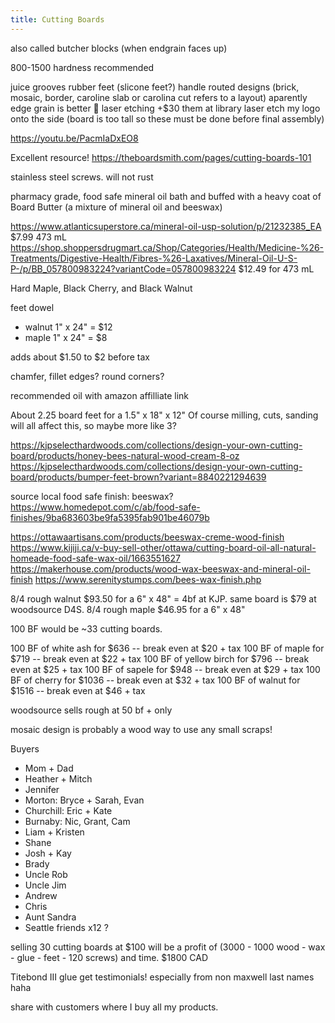 ```yaml
---
title: Cutting Boards
---
```


also called butcher blocks (when endgrain faces up)

800-1500 hardness recommended

juice grooves
rubber feet (slicone feet?)
handle routed
designs (brick, mosaic, border, caroline slab or carolina cut refers to a layout)
aparently edge grain is better :shrug:
laser etching +$30 them at library
laser etch my logo onto the side (board is too tall so these must be done before final assembly)

<https://youtu.be/PacmIaDxEO8>

Excellent resource!
<https://theboardsmith.com/pages/cutting-boards-101>

stainless steel screws. will not rust

pharmacy grade, food safe mineral oil bath and buffed with a heavy coat of Board Butter (a mixture of mineral oil and beeswax)

<https://www.atlanticsuperstore.ca/mineral-oil-usp-solution/p/21232385_EA> $7.99 473 mL
<https://shop.shoppersdrugmart.ca/Shop/Categories/Health/Medicine-%26-Treatments/Digestive-Health/Fibres-%26-Laxatives/Mineral-Oil-U-S-P-/p/BB_057800983224?variantCode=057800983224> $12.49 for 473 mL

Hard Maple, Black Cherry, and Black Walnut

feet dowel
- walnut 1" x 24" = $12
- maple 1" x 24" = $8

adds about $1.50 to $2 before tax

chamfer, fillet edges? round corners?

recommended oil with amazon affilliate link

About 2.25 board feet for a 1.5" x 18" x 12"
Of course milling, cuts, sanding will all affect this, so maybe more like 3?

<https://kjpselecthardwoods.com/collections/design-your-own-cutting-board/products/honey-bees-natural-wood-cream-8-oz>
<https://kjpselecthardwoods.com/collections/design-your-own-cutting-board/products/bumper-feet-brown?variant=8840221294639>

source local food safe finish: beeswax?
<https://www.homedepot.com/c/ab/food-safe-finishes/9ba683603be9fa5395fab901be46079b>

<https://ottawaartisans.com/products/beeswax-creme-wood-finish>
<https://www.kijiji.ca/v-buy-sell-other/ottawa/cutting-board-oil-all-natural-homeade-food-safe-wax-oil/1663551627>
<https://makerhouse.com/products/wood-wax-beeswax-and-mineral-oil-finish>
<https://www.serenitystumps.com/bees-wax-finish.php>

8/4 rough walnut $93.50 for a 6" x 48" = 4bf at KJP. same board is $79 at woodsource D4S.
8/4 rough maple $46.95 for a 6" x 48"

100 BF would be ~33 cutting boards.

100 BF of white ash for $636 -- break even at $20 + tax
100 BF of maple for $719 -- break even at $22 + tax
100 BF of yellow birch for $796 -- break even at $25 + tax
100 BF of sapele for $948 -- break even at $29 + tax
100 BF of cherry for $1036 -- break even at $32 + tax
100 BF of walnut for $1516 -- break even at $46 + tax

woodsource sells rough at 50 bf + only

mosaic design is probably a wood way to use any small scraps!

Buyers

- Mom + Dad
- Heather + Mitch
- Jennifer
- Morton: Bryce + Sarah, Evan
- Churchill: Eric + Kate
- Burnaby: Nic, Grant, Cam
- Liam + Kristen
- Shane
- Josh + Kay
- Brady
- Uncle Rob
- Uncle Jim
- Andrew
- Chris
- Aunt Sandra
- Seattle friends x12 ?


selling 30 cutting boards at $100 will be a profit of (3000 - 1000 wood - wax - glue - feet - 120 screws) and time. $1800 CAD

Titebond III glue
get testimonials! especially from non maxwell last names haha

share with customers where I buy all my products.
